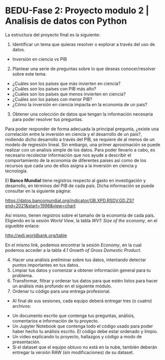 # BEDU-Fase 2: Proyecto modulo 2 | Analisis de datos con Python

La estructura del proyecto final es la siguiente:

1. Identificar un tema que quieras resolver o explorar a través del uso de datos.

- Inversión en ciencia vs PIB 

2. Plantear una serie de preguntas sobre lo que deseas conocer/resolver sobre este tema.

- ¿Cuáles son los países que más invierten en ciencia?
- ¿Cuáles son los países con PIB más alto?
- ¿Cuáles son los países que menos invierten en ciencia?
- ¿Cuáles son los países con menor PIB?
- ¿Cómo la inversión en ciencia impacta en la economia de un pais?

3. Obtener una colección de datos que tengan la información necesaria para poder resolver tus preguntas.

Para poder responder de forma adecuada la principal pregunta, ¿existe una correlación entre la inversión en ciencia y el desarrollo de un país?, midiendo dicho desarrollo a través del PIB, se requiere de al menos de un modelo de regresión lineal. Sin embargo, una primer aproximación se puede realizar con un analisis simple de los datos. Para poder llevarlo a cabo, es necesario recolectar información que nos ayude a describir el comportamiento de la economia de diferentes países así como de los recursos que cada uno de ellos asigna a la inversión en ciencia y tecnología.

El **Banco Mundial** tiene registros respecto al gasto en investigación y desarrollo, en términos del PIB de cada país. Dicha información se puede consultar en la siguiente página:

https://datos.bancomundial.org/indicator/GB.XPD.RSDV.GD.ZS?end=2021&start=1996&view=chart

Así mismo, tienen registros sobre el tamaño de la economía de cada país. Eligiendo en la sesión *World View*, la tabla *WV1: Size of the economy*, en el sigueibte enlace:

http://wdi.worldbank.org/table

En el mismo link, podemos encontrar la sesión *Economy*, en la cual podemos acceder a la tabla *4.1 Growth of Gross Domestic Product*.


4.  Hacer una análisis preliminar sobre tus datos, intentando detectar puntos importantes en tus datos.
5. Limpiar tus datos y comenzar a obtener información general para tu problema.
6. Transformar, filtrar y ordenar tus datos para que estén listos para hacer un análisis más profundo en el siguiente módulo.
7. Ordenar tu código para una entrega profesional.

* Al final de sus sesiones, cada equipo deberá entregar tres (o cuatro) archivos:
- Un documento escrito que contenga tus preguntas, análisis, comentarios e información de tu proyecto.
- Un Jupyter Notebook que contenga todo el código usado para poder haber hecho tu análisis escrito. El código debe estar ordenado y limpio.
- Un video explicando tu proyecto, hallazgos y código a modo de presentación.
- Si el dataset que el equipo obtuvo no está en la nube, también deberán entregar la versión RAW (sin modificaciones) de su dataset.

